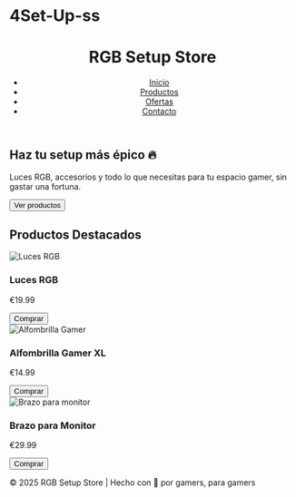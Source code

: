 # 4Set-Up-ss
<!DOCTYPE html>
<html lang="es">
<head>
  <meta charset="UTF-8">
  <meta name="viewport" content="width=device-width, initial-scale=1.0">
  <title>RGB Setup Store</title>
  <link rel="stylesheet" href="styles.css">
  <link href="https://fonts.googleapis.com/css2?family=Orbitron:wght@500&display=swap" rel="stylesheet">
</head>
<body>
  <header class="header">
    <h1 class="logo">RGB Setup Store</h1>
    <nav>
      <ul class="nav-links">
        <li><a href="#">Inicio</a></li>
        <li><a href="#">Productos</a></li>
        <li><a href="#">Ofertas</a></li>
        <li><a href="#">Contacto</a></li>
      </ul>
    </nav>
  </header>

  <section class="hero">
    <h2>Haz tu setup más épico 🔥</h2>
    <p>Luces RGB, accesorios y todo lo que necesitas para tu espacio gamer, sin gastar una fortuna.</p>
    <button class="btn">Ver productos</button>
  </section>

  <section class="productos">
    <h2>Productos Destacados</h2>
    <div class="grid">
      <div class="card">
        <img src="https://cdn.pixabay.com/photo/2020/09/07/21/46/rgb-light-5552498_1280.jpg" alt="Luces RGB">
        <h3>Luces RGB</h3>
        <p class="precio">€19.99</p>
        <button class="btn">Comprar</button>
      </div>
      <div class="card">
        <img src="https://cdn.pixabay.com/photo/2019/10/25/14/23/keyboard-4573110_1280.jpg" alt="Alfombrilla Gamer">
        <h3>Alfombrilla Gamer XL</h3>
        <p class="precio">€14.99</p>
        <button class="btn">Comprar</button>
      </div>
      <div class="card">
        <img src="https://cdn.pixabay.com/photo/2016/11/29/13/02/monitor-1869656_1280.jpg" alt="Brazo para monitor">
        <h3>Brazo para Monitor</h3>
        <p class="precio">€29.99</p>
        <button class="btn">Comprar</button>
      </div>
    </div>
  </section>

  <footer>
    <p>© 2025 RGB Setup Store | Hecho con 💜 por gamers, para gamers</p>
  </footer>

  <script src="script.js"></script>
</body>
</html>


